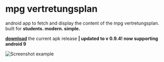 # mpg vertretungsplan
android app to fetch and display the content of the mpg vertretungsplan. 
built for <b>students. modern. simple.</b>

<b> [download](https://github.com/knarxy/vp2018/releases/download/0.9.4/mpg-vp-0.9.4.apk) </b> the current apk release
<b> | updated to v 0.9.4! now supporting android 9 </b>

![Screenshot example](https://dennis-schweizer.me/uploads/dev/mpg-vertretungsplan/01.jpg)

